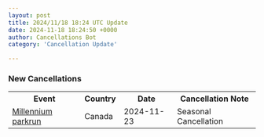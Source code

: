 ```yaml
---
layout: post
title: 2024/11/18 18:24 UTC Update
date: 2024-11-18 18:24:50 +0000
author: Cancellations Bot
category: 'Cancellation Update'

---
```


<h3>New Cancellations</h3>
<div class='hscrollable'>
<table style='width: 100%'>
    <tr>
        <th>Event</th>
        <th>Country</th>
        <th>Date</th>
        <th>Cancellation Note</th>
    </tr>
    <tr>
        <td><a href="https://www.parkrun.ca/millennium">Millennium parkrun</a></td>
        <td>Canada</td>
        <td>2024-11-23</td>
        <td>Seasonal Cancellation</td>
    </tr>
</table>
</div>

